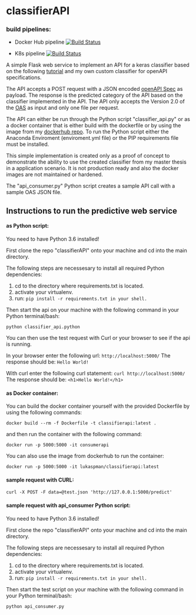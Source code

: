 # classifierAPI

### build pipelines: 
- Docker Hub pipeline
[![Build Status](https://dev.azure.com/pmanlukas/classifierapi/_apis/build/status/pmanlukas.classifierAPI)](https://dev.azure.com/pmanlukas/classifierapi/_build/latest?definitionId=1)

- K8s pipeline
[![Build Status](https://dev.azure.com/pmanlukas/classifierapi/_apis/build/status/classifierapi-Azure%20Kubernetes%20Service%20-CI)](https://dev.azure.com/pmanlukas/classifierapi/_build/latest?definitionId=2)

A simple Flask web service to implement an API for a keras classifier based on the following [tutorial](https://blog.keras.io/building-a-simple-keras-deep-learning-rest-api.html) and my own custom classifier for openAPI specifications. 

The API accepts a POST request with a JSON encoded [openAPI Spec](https://github.com/OAI/OpenAPI-Specification) as payload. The response is the predicted category of the API based on the classifier implemented in the API. The API only accepts the Version 2.0 of the [OAS](https://github.com/OAI/OpenAPI-Specification/blob/master/versions/2.0.md) as input and only one file per request. 

The API can either be run through the Python script "classifier_api.py" or as a docker container that is either build with the dockerfile or by using the image from my [dockerhub repo](https://hub.docker.com/r/lukaspman/classifierapi). To run the Python script either the Anaconda Enviroment (enviroment.yml file) or the PIP requirements file must be installed.

This simple implementation is created only as a proof of concept to demonstrate the ability to use the created classifier from my master thesis in a application scenario. It is not production ready and also the docker images are not maintained or hardened. 

The "api_consumer.py" Python script creates a sample API call with a sample OAS JSON file. 

## Instructions to run the predictive web service

#### as Python script:

You need to have Python 3.6 installed!

First clone the repo "classifierAPI" onto your machine and cd into the main directory.

The following steps are necessesary to install all required Python dependencies:

1. cd to the directory where requirements.txt is located.
2. activate your virtualenv.
3. run: `pip install -r requirements.txt in your shell.`

Then start the api on your machine with the following command in your Python terminal/bash:

`python classifier_api.python`

You can then use the test request with Curl or your browser to see if the api is running. 

In your browser enter the following url:
`http://localhost:5000/`
The response should be:
`Hello World!`

With curl enter the following curl statement:
`curl http://localhost:5000/`
The response should be:
`<h1>Hello World!</h1>`

#### as Docker container:

You can build the docker container yourself with the provided Dockerfile by using the following commands:

`docker build --rm -f Dockerfile -t classifierapi:latest .`

and then run the container with the following command:

`docker run -p 5000:5000 -it consumerapi`

You can also use the image from dockerhub to run the container:

`docker run -p 5000:5000 -it lukaspman/classifierapi:latest`

#### sample request with CURL:

`curl -X POST -F data=@test.json 'http://127.0.0.1:5000/predict'`

#### sample request with api_consumer Python script:

You need to have Python 3.6 installed!

First clone the repo "classifierAPI" onto your machine and cd into the main directory.

The following steps are necessesary to install all required Python dependencies:

1. cd to the directory where requirements.txt is located.
2. activate your virtualenv.
3. run: `pip install -r requirements.txt in your shell.`

Then start the test script on your machine with the following command in your Python terminal/bash:

`python api_consumer.py`

